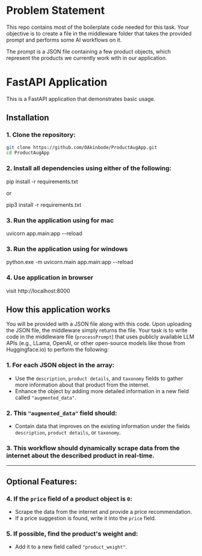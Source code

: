 # Problem Statement
This repo contains most of the boilerplate code needed for this task. Your objective is to create a file in the middleware folder that takes the provided prompt and performs some AI workflows on it. 

The prompt is a JSON file containing a few product objects, which represent the products we currently work with in our application.

# FastAPI Application

This is a FastAPI application that demonstrates basic usage.

## Installation

### 1. Clone the repository:

```bash
git clone https://github.com/OAkinbode/ProductAugApp.git
cd ProductAugApp

```

### 2. Install all dependencies using either of the following:

pip install -r requirements.txt

or

pip3 install -r requirements.txt

### 3. Run the application using for mac

uvicorn app.main:app --reload

### 3. Run the application using for windows

python.exe -m uvicorn.main app.main:app --reload

### 4. Use application in browser

visit http://localhost:8000

## How this application works

You will be provided with a JSON file along with this code. Upon uploading the JSON file, the middleware simply returns the file. Your task is to write code in the middleware file (`processPrompt`) that uses publicly available LLM APIs (e.g., LLama, OpenAI, or other open-source models like those from Huggingface.io) to perform the following:

### 1. For each JSON object in the array:
   - Use the `description`, `product details`, and `taxonomy` fields to gather more information about that product from the internet.
   - Enhance the object by adding more detailed information in a new field called `"augmented_data"`.

### 2. This `"augmented_data"` field should:
   - Contain data that improves on the existing information under the fields `description`, `product details`, or `taxonomy`.

### 3. This workflow should dynamically scrape data from the internet about the described product in real-time.

---

## Optional Features:

### 4. If the `price` field of a product object is `0`:
   - Scrape the data from the internet and provide a price recommendation.
   - If a price suggestion is found, write it into the `price` field.

### 5. If possible, find the product's weight and:
   - Add it to a new field called `"product_weight"`.